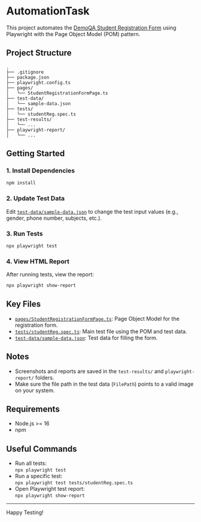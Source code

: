# AutomationTask

This project automates the [DemoQA Student Registration Form](https://demoqa.com/automation-practice-form) using Playwright with the Page Object Model (POM) pattern.

## Project Structure

```
.
├── .gitignore
├── package.json
├── playwright.config.ts
├── pages/
│   └── StudentRegistrationFormPage.ts
├── test-data/
│   └── sample-data.json
├── tests/
│   └── studentReg.spec.ts
├── test-results/
│   └── ...
├── playwright-report/
│   └── ...
```

## Getting Started

### 1. Install Dependencies

```sh
npm install
```

### 2. Update Test Data

Edit [`test-data/sample-data.json`](test-data/sample-data.json) to change the test input values (e.g., gender, phone number, subjects, etc.).

### 3. Run Tests

```sh
npx playwright test
```

### 4. View HTML Report

After running tests, view the report:

```sh
npx playwright show-report
```

## Key Files

- [`pages/StudentRegistrationFormPage.ts`](pages/StudentRegistrationFormPage.ts): Page Object Model for the registration form.
- [`tests/studentReg.spec.ts`](tests/studentReg.spec.ts): Main test file using the POM and test data.
- [`test-data/sample-data.json`](test-data/sample-data.json): Test data for filling the form.

## Notes

- Screenshots and reports are saved in the `test-results/` and `playwright-report/` folders.
- Make sure the file path in the test data (`FilePath`) points to a valid image on your system.

## Requirements

- Node.js >= 16
- npm

## Useful Commands

- Run all tests:  
  `npx playwright test`
- Run a specific test:  
  `npx playwright test tests/studentReg.spec.ts`
- Open Playwright test report:  
  `npx playwright show-report`

---

Happy Testing!
